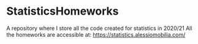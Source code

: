 # StatisticsHomeworks
A repository where I store all the code created for statistics in 2020/21
All the homeworks are accessible at: https://statistics.alessiomobilia.com/
